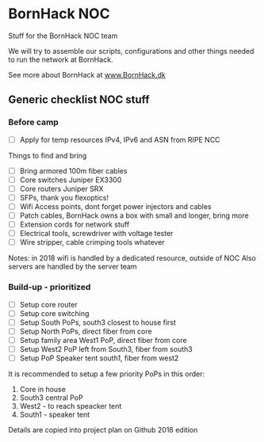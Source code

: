 # BornHack NOC

Stuff for the BornHack NOC team

We will try to assemble our scripts, configurations and other things needed to run the network at BornHack.

See more about BornHack at www.BornHack.dk

## Generic checklist NOC stuff

### Before camp

- [ ] Apply for temp resources IPv4, IPv6 and ASN from RIPE NCC

Things to find and bring

- [ ] Bring armored 100m fiber cables
- [ ] Core switches Juniper EX3300
- [ ] Core routers Juniper SRX
- [ ] SFPs, thank you flexoptics!
- [ ] Wifi Access points, dont forget power injectors and cables
- [ ] Patch cables, BornHack owns a box with small and longer, bring more
- [ ] Extension cords for network stuff
- [ ] Electrical tools, screwdriver with voltage tester
- [ ] Wire stripper, cable crimping tools whatever

Notes:
in 2018 wifi is handled by a dedicated resource, outside of NOC
Also servers are handled by the server team

### Build-up - prioritized
- [ ] Setup core router
- [ ] Setup core switching
- [ ] Setup South PoPs, south3 closest to house first
- [ ] Setup North PoPs, direct fiber from core
- [ ] Setup family area West1 PoP, direct fiber from core
- [ ] Setup West2 PoP left from South3, fiber from south3
- [ ] Setup PoP Speaker tent south1, fiber from west2

It is recommended to setup a few priority PoPs in this order:
1. Core in house
2. South3 central PoP
3. West2 - to reach speacker tent
4. South1 - speaker tent


Details are copied into project plan on Github 2018 edition
